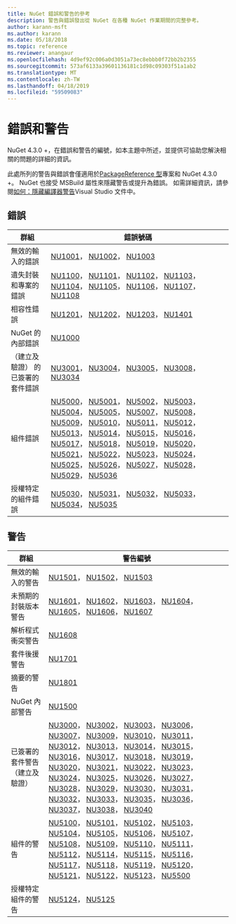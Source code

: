 ```yaml
---
title: NuGet 錯誤和警告的參考
description: 警告與錯誤發出從 NuGet 在各種 NuGet 作業期間的完整參考。
author: karann-msft
ms.author: karann
ms.date: 05/18/2018
ms.topic: reference
ms.reviewer: anangaur
ms.openlocfilehash: 4d9ef92c006a0d3051a73ec8ebbb0f72bb2b2355
ms.sourcegitcommit: 573af6133a39601136181c1d98c09303f51a1ab2
ms.translationtype: MT
ms.contentlocale: zh-TW
ms.lasthandoff: 04/18/2019
ms.locfileid: "59509083"
---
```

# <a name="errors-and-warnings"></a>錯誤和警告

NuGet 4.3.0 +，在錯誤和警告的編號，如本主題中所述，並提供可協助您解決相關的問題的詳細的資訊。

此處所列的警告與錯誤會僅適用於[PackageReference 型](../consume-packages/package-references-in-project-files.md)專案和 NuGet 4.3.0 +。 NuGet 也接受 MSBuild 屬性來隱藏警告或提升為錯誤。 如需詳細資訊，請參閱[如何：隱藏編譯器警告](/visualstudio/ide/how-to-suppress-compiler-warnings)Visual Studio 文件中。

## <a name="errors"></a>錯誤

| 群組 | 錯誤號碼 |
| --- | --- |
| 無效的輸入的錯誤 | [NU1001](./errors-and-warnings/NU1001.md)， [NU1002](./errors-and-warnings/NU1002.md)， [NU1003](./errors-and-warnings/NU1003.md) |
| 遺失封裝和專案的錯誤 | [NU1100](./errors-and-warnings/NU1100.md)， [NU1101](./errors-and-warnings/NU1101.md)， [NU1102](./errors-and-warnings/NU1102.md)， [NU1103](./errors-and-warnings/NU1103.md)， [NU1104](./errors-and-warnings/NU1104.md)， [NU1105](./errors-and-warnings/NU1105.md)， [NU1106](./errors-and-warnings/NU1106.md)， [NU1107](./errors-and-warnings/NU1107.md)， [NU1108](./errors-and-warnings/NU1108.md) |
| 相容性錯誤 | [NU1201](./errors-and-warnings/NU1201.md)， [NU1202](./errors-and-warnings/NU1202.md)， [NU1203](./errors-and-warnings/NU1203.md)， [NU1401](./errors-and-warnings/NU1401.md) |
| NuGet 的內部錯誤 | [NU1000](./errors-and-warnings/NU1000.md) |
| （建立及驗證） 的已簽署的套件錯誤 | [NU3001](./errors-and-warnings/NU3001.md)， [NU3004](./errors-and-warnings/NU3004.md)， [NU3005](./errors-and-warnings/NU3005.md)， [NU3008](./errors-and-warnings/NU3008.md)， [NU3034](./errors-and-warnings/NU3034.md)|
| 組件錯誤 | [NU5000](./errors-and-warnings/NU5000.md)， [NU5001](./errors-and-warnings/NU5001.md)， [NU5002](./errors-and-warnings/NU5002.md)， [NU5003](./errors-and-warnings/NU5003.md)， [NU5004](./errors-and-warnings/NU5004.md)， [NU5005](./errors-and-warnings/NU5005.md)， [NU5007](./errors-and-warnings/NU5007.md)， [NU5008](./errors-and-warnings/NU5008.md)， [NU5009](./errors-and-warnings/NU5009.md)， [NU5010](./errors-and-warnings/NU5010.md)， [NU5011](./errors-and-warnings/NU5011.md)， [NU5012](./errors-and-warnings/NU5012.md)， [NU5013](./errors-and-warnings/NU5013.md)， [NU5014](./errors-and-warnings/NU5014.md)， [NU5015](./errors-and-warnings/NU5015.md)， [NU5016](./errors-and-warnings/NU5016.md)， [NU5017](./errors-and-warnings/NU5017.md)， [NU5018](./errors-and-warnings/NU5018.md)， [NU5019](./errors-and-warnings/NU5019.md)， [NU5020](./errors-and-warnings/NU5020.md)， [NU5021](./errors-and-warnings/NU5021.md)， [NU5022](./errors-and-warnings/NU5022.md)， [NU5023](./errors-and-warnings/NU5023.md)， [NU5024](./errors-and-warnings/NU5024.md)， [NU5025](./errors-and-warnings/NU5025.md)， [NU5026](./errors-and-warnings/NU5026.md)， [NU5027](./errors-and-warnings/NU5027.md)， [NU5028](./errors-and-warnings/NU5028.md)， [NU5029](./errors-and-warnings/NU5029.md)， [NU5036](./errors-and-warnings/NU5036.md)
| 授權特定的組件錯誤 | [NU5030](./errors-and-warnings/NU5030.md)， [NU5031](./errors-and-warnings/NU5031.md)， [NU5032](./errors-and-warnings/NU5032.md)， [NU5033](./errors-and-warnings/NU5033.md)， [NU5034](./errors-and-warnings/NU5034.md)， [NU5035](./errors-and-warnings/NU5035.md)

## <a name="warnings"></a>警告

| 群組 | 警告編號 |
| --- | --- |
| 無效的輸入的警告 | [NU1501](./errors-and-warnings/NU1501.md)， [NU1502](./errors-and-warnings/NU1502.md)， [NU1503](./errors-and-warnings/NU1503.md) |
| 未預期的封裝版本警告 | [NU1601](./errors-and-warnings/NU1601.md)， [NU1602](./errors-and-warnings/NU1602.md)， [NU1603](./errors-and-warnings/NU1603.md)， [NU1604](./errors-and-warnings/NU1604.md)， [NU1605](./errors-and-warnings/NU1605.md)， [NU1606](./errors-and-warnings/NU1108.md)， [NU1607](./errors-and-warnings/NU1107.md) |
| 解析程式衝突警告 | [NU1608](./errors-and-warnings/NU1608.md) |
| 套件後援警告 | [NU1701](./errors-and-warnings/NU1701.md) |
| 摘要的警告 | [NU1801](./errors-and-warnings/NU1801.md) |
| NuGet 內部警告 | [NU1500](./errors-and-warnings/NU1500.md) |
| 已簽署的套件警告 （建立及驗證） | [NU3000](./errors-and-warnings/NU3000.md)， [NU3002](./errors-and-warnings/NU3002.md)， [NU3003](./errors-and-warnings/NU3003.md)， [NU3006](./errors-and-warnings/NU3006.md)， [NU3007](./errors-and-warnings/NU3007.md)， [NU3009](./errors-and-warnings/NU3009.md)， [NU3010](./errors-and-warnings/NU3010.md)， [NU3011](./errors-and-warnings/NU3011.md)， [NU3012](./errors-and-warnings/NU3012.md)， [NU3013](./errors-and-warnings/NU3013.md)， [NU3014](./errors-and-warnings/NU3014.md)， [NU3015](./errors-and-warnings/NU3015.md)， [NU3016](./errors-and-warnings/NU3016.md)， [NU3017](./errors-and-warnings/NU3017.md)， [NU3018](./errors-and-warnings/NU3018.md)， [NU3019](./errors-and-warnings/NU3019.md)， [NU3020](./errors-and-warnings/NU3020.md)， [NU3021](./errors-and-warnings/NU3021.md)， [NU3022](./errors-and-warnings/NU3022.md)， [NU3023](./errors-and-warnings/NU3023.md)， [NU3024](./errors-and-warnings/NU3024.md)， [NU3025](./errors-and-warnings/NU3025.md)， [NU3026](./errors-and-warnings/NU3026.md)， [NU3027](./errors-and-warnings/NU3027.md)， [NU3028](./errors-and-warnings/NU3028.md)， [NU3029](./errors-and-warnings/NU3029.md)， [NU3030](./errors-and-warnings/NU3030.md)， [NU3031](./errors-and-warnings/NU3031.md)， [NU3032](./errors-and-warnings/NU3032.md)， [NU3033](./errors-and-warnings/NU3033.md)， [NU3035](./errors-and-warnings/NU3035.md)， [NU3036](./errors-and-warnings/NU3036.md)， [NU3037](./errors-and-warnings/NU3037.md)， [NU3038](./errors-and-warnings/NU3038.md)， [NU3040](./errors-and-warnings/NU3040.md) |
| 組件的警告 | [NU5100](./errors-and-warnings/NU5100.md)， [NU5101](./errors-and-warnings/NU5101.md)， [NU5102](./errors-and-warnings/NU5102.md)， [NU5103](./errors-and-warnings/NU5103.md)， [NU5104](./errors-and-warnings/NU5104.md)， [NU5105](./errors-and-warnings/NU5105.md)， [NU5106](./errors-and-warnings/NU5106.md)， [NU5107](./errors-and-warnings/NU5107.md)， [NU5108](./errors-and-warnings/NU5108.md)， [NU5109](./errors-and-warnings/NU5109.md)， [NU5110](./errors-and-warnings/NU5110.md)， [NU5111](./errors-and-warnings/NU5111.md)， [NU5112](./errors-and-warnings/NU5112.md)， [NU5114](./errors-and-warnings/NU5114.md)， [NU5115](./errors-and-warnings/NU5115.md)， [NU5116](./errors-and-warnings/NU5116.md)， [NU5117](./errors-and-warnings/NU5117.md)， [NU5118](./errors-and-warnings/NU5118.md)， [NU5119](./errors-and-warnings/NU5119.md)， [NU5120](./errors-and-warnings/NU5120.md)， [NU5121](./errors-and-warnings/NU5121.md)， [NU5122](./errors-and-warnings/NU5122.md)， [NU5123](./errors-and-warnings/NU5123.md)， [NU5500](./errors-and-warnings/NU5500.md)
| 授權特定組件的警告 | [NU5124](./errors-and-warnings/NU5124.md)， [NU5125](./errors-and-warnings/NU5125.md)